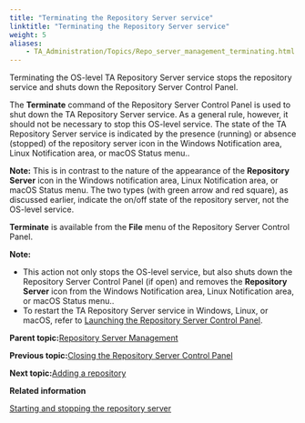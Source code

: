 ```yaml
--- 
title: "Terminating the Repository Server service"
linktitle: "Terminating the Repository Server service"
weight: 5
aliases: 
    - TA_Administration/Topics/Repo_server_management_terminating.html
---
```


Terminating the OS-level TA Repository Server service stops the repository service and shuts down the Repository Server Control Panel.

The **Terminate** command of the Repository Server Control Panel is used to shut down the TA Repository Server service. As a general rule, however, it should not be necessary to stop this OS-level service. The state of the TA Repository Server service is indicated by the presence \(running\) or absence \(stopped\) of the repository server icon in the Windows Notification area, Linux Notification area, or macOS Status menu..

**Note:** This is in contrast to the nature of the appearance of the **Repository Server** icon in the Windows notification area, Linux Notification area, or macOS Status menu. The two types \(with green arrow and red square\), as discussed earlier, indicate the on/off state of the repository server, not the OS-level service.

**Terminate** is available from the **File** menu of the Repository Server Control Panel.

**Note:**

-   This action not only stops the OS-level service, but also shuts down the Repository Server Control Panel \(if open\) and removes the **Repository Server** icon from the Windows Notification area, Linux Notification area, or macOS Status menu..
-   To restart the TA Repository Server service in Windows, Linux, or macOS, refer to [Launching the Repository Server Control Panel](Repo_server_management_launching.md).

**Parent topic:**[Repository Server Management](../../TA_Administration/Topics/Repo_server_management.md)

**Previous topic:**[Closing the Repository Server Control Panel](../../TA_Administration/Topics/Repo_server_management_closing.md)

**Next topic:**[Adding a repository](../../TA_Administration/Topics/Repo_server_management_adding.md)

**Related information**  


[Starting and stopping the repository server](../../TA_Administration/Topics/Repo_server_management_starting_stopping.md)

